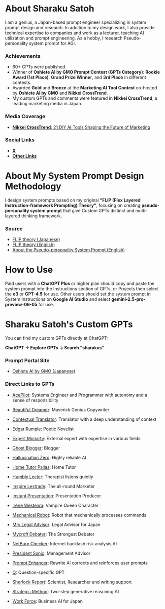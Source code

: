 # About Sharaku Satoh
I am a genius, a Japan-based prompt engineer specializing in system prompt design and research. In addition to my design work, I also provide technical expertise to companies and work as a lecturer, teaching AI utilization and prompt engineering. As a hobby, I research Pseudo-personality system prompt for AGI.

### Achievements
- 60+ GPTs were published.
- Winner of **Oshiete AI by GMO Prompt Contest (GPTs Category)**: **Rookie Award (1st Place)**, **Grand Prize Winner**, and **3rd Place** in different contests.
- Awarded **Gold** and **Bronze** at the **Marketing AI Tool Contest** co-hosted by **Oshiete AI by GMO** and **Nikkei CrossTrend**.
- My custom GPTs and comments were featured in **Nikkei CrossTrend**, a leading marketing media in Japan.

### Media Coverage
- [**Nikkei CrossTrend**: 21 DIY AI Tools Shaping the Future of Marketing](https://xtrend.nikkei.com/atcl/contents/18/01071/00004/)

### Social Links
- [**X**](https://x.com/sharakus)
- [**Other Links**](https://linktr.ee/Sharakus)

# About My System Prompt Design Methodology

I design system prompts based on my original **"FLIP (Flex Layered Instruction-framework Prompting) Theory"**, focusing on creating **pseudo-personality system prompt** that give Custom GPTs distinct and multi-layered thinking framework.

### Source

- [FLIP theory (Japanese)](https://note.com/sharakusatoh/n/n6667ea9845b2)
- [FLIP theory (English)](https://medium.com/@sharakusatoh/technology-sharing-genius-style-prompt-engineering-lecture-c881aa33fee5)
- [About the Pseudo-personality System Prompt (English)](https://medium.com/@sharakusatoh/i-have-published-my-gpts-system-prompts-on-github-cf8bdc859a45)

# How to Use

Paid users with a **ChatGPT Plus** or higher plan should copy and paste the system prompt into the Instructions section of GPTs, or Projects then select the **o3** or **GPT-4.5** for use. Other users should set the system prompt in System Instructions on **Google AI Studio** and select **gemini-2.5-pro-preview-06-05** for use.

# Sharaku Satoh's Custom GPTs

You can find my custom GPTs directly at ChatGPT:

**ChatGPT → Explore GPTs → Search "sharakus"**

### Prompt Portal Site

- [Oshiete AI by GMO (Japanese)](https://oshiete.ai/profiles/F5smI1a55WeeZ0aKHaa9n24)

### Direct Links to GPTs

- [AcePilot](https://chatgpt.com/g/g-yDtIZx91o-acepilot): Systems Engineer and Programmer with autonomy and a sense of responsibility

- [Beautiful Dreamer](https://chatgpt.com/g/g-OrB2uJpX9-beautiful-dreamer): Maverick Genius Copywriter

- [Contextual Translator](https://chatgpt.com/g/g-46bV73g3g-contextual-translator): Translator with a deep understanding of context

- [Edgar Rumple](https://chatgpt.com/g/g-qRDGbwGqb-edgar-rumple): Poetic Novelist

- [Expert Moriarty](https://chatgpt.com/g/g-sHhQS3vZX-expert-moriarty): External expert with expertise in various fields

- [Ghost Blogger](https://chatgpt.com/g/g-IRcGhRDU6-ghost-blogger): Blogger

- [Hallucination Zero](https://chatgpt.com/g/g-btZuKyZy8-hallucination-zero): Highly reliable AI

- [Home Tutor Pallas](https://chatgpt.com/g/g-bFPWR660R-jia-ting-jiao-shi-noharasuxian-sheng): Home Tutor

- [Humbly Lecter](https://chatgpt.com/g/g-6798aeab71f88191892d7663ec2117c3-humbly-lecter): Therapist listens quietly

- [Inspire Lestrade](https://chatgpt.com/g/g-4daKPOg71-inspire-lestrade): The all-round Marketer

- [Instant Presentation](https://chatgpt.com/g/g-67a32a7615588191a49cc375a3e82215-instant-presentation): Presentation Producer

- [Irene Westenra](https://chatgpt.com/g/g-673d7ab70e948191aea61fdcc140157a-irene-westenra): Vampire Queen Character

- [Mechanical Robot](https://chatgpt.com/g/g-f9t32kq2t-mechanical-robot): Robot that mechanically processes commands

- [Mrs Legal Advisor](https://chatgpt.com/g/g-CwDK0TrT7-minnanofa-lu-atohaisa): Legal Advisor for Japan

- [Mycroft Debater](https://chatgpt.com/g/g-VpbvRyj6P-mycroft-debater): The Strongest Debater

- [NetBurn Checker](https://chatgpt.com/g/g-AO2TGRR7m-netburn-checker): Internet backlash risk analysis AI

- [President Sonic](https://chatgpt.com/g/g-67ac48494e8c8191abdddbb4ac26a7ad-president-sonic): Management Advisor

- [Prompt Enhancer](https://chatgpt.com/g/g-IRhaxtGoo-prompt-enhancer): Rewrite AI corrects and reinforces user prompts

- [Q](https://chatgpt.com/g/g-673fd75be5d88191832fb643f392e578-q): Question-specific GPT

- [Sherlock Report](https://chatgpt.com/g/g-nCt93Mp8u-sherlock-report): Scientist, Researcher and writing support

- [Strategic Method](https://chatgpt.com/g/g-30aQrQAQb-strategic-method): Two-step generative reasoning AI

- [Work Force](https://chatgpt.com/g/g-DqxBD9xne-work-force): Business AI for Japan
